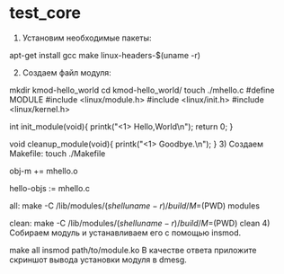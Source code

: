 # test_core
1) Установим необходимые пакеты:

apt-get install gcc make linux-headers-$(uname -r)

2) Создаем файл модуля:

mkdir kmod-hello_world
cd kmod-hello_world/
touch ./mhello.c
#define MODULE
#include <linux/module.h>
#include <linux/init.h>
#include <linux/kernel.h>

int init_module(void){
    printk("<1> Hello,World\n");
    return 0;
}

void cleanup_module(void){
    printk("<1> Goodbye.\n");
}
3) Создаем Makefile: touch ./Makefile

obj-m += mhello.o

hello-objs := mhello.c

all:
       make -C /lib/modules/$(shell uname -r)/build/ M=$(PWD) modules

clean:
       make -C /lib/modules/$(shell uname -r)/build/ M=$(PWD) clean
4) Собираем модуль и устанавливаем его с помощью insmod.

make all
insmod path/to/module.ko
В качестве ответа приложите скриншот вывода установки модуля в dmesg.
